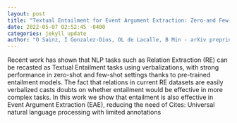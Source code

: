 ```yaml
--- 
layout: post 
title: "Textual Entailment for Event Argument Extraction: Zero-and Few-Shot with Multi-Source Learning" 
date: 2022-05-07 02:52:45 -0400 
categories: jekyll update 
author: "O Sainz, I Gonzalez-Dios, OL de Lacalle, B Min - arXiv preprint arXiv , 2022" 
--- 
```

Recent work has shown that NLP tasks such as Relation Extraction (RE) can be recasted as Textual Entailment tasks using verbalizations, with strong performance in zero-shot and few-shot settings thanks to pre-trained entailment models. The fact that relations in current RE datasets are easily verbalized casts doubts on whether entailment would be effective in more complex tasks. In this work we show that entailment is also effective in Event Argument Extraction (EAE), reducing the need of Cites: Universal natural language processing with limited annotations